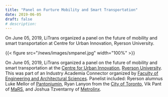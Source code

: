 ```yaml
---
title: "Panel on Furture Mobility and Smart Transportation"
date: 2019-06-05
draft: false
# description:
---
```


On June 05, 2019, LiTrans organized a panel on the future of mobility and smart transportation at Centre for Urban Innovation, Ryerson University.

{{< figure src="/news/images/smpanel.jpg" width="100%" >}}

<!--more-->

On June 05, 2019, LiTrans organized a panel on the future of mobility and smart transportation at the [Centre for Urban Innovation](https://www.ryerson.ca/centre-urban-innovation/), [Ryerson University](https://www.ryerson.ca/). This was part of an Industry Academia Connector organized by [Faculty of Engineering and Architectural Sciences](https://www.ryerson.ca/engineering-architectural-science/). Panelist included: Ryerson alumnus Luke Mellor of [Pantoniumin](https://pantonium.com/), Ryan Lanyon from the [City of Toronto](https://www.toronto.ca/), Vik Pant of [MaRS](https://www.marsdd.com/), and Joshua Tzventarny of [Metrolinx](http://www.metrolinx.com).
